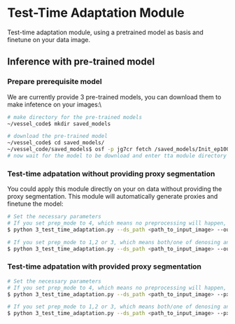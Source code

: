 # **Test-Time Adaptation Module**
Test-time adaptation module, using a pretrained model as basis and finetune on your data image. 
## **Inference with pre-trained model**
### **Prepare prerequisite model**
We are currently provide 3 pre-trained models, you can download them to make infetence on your images:\

```bash
# make directory for the pre-trained models
~/vessel_code$ mkdir saved_models

# download the pre-trained model
~/vessel_code$ cd saved_models/
~/vessel_code/saved_models$ osf -p jg7cr fetch /saved_models/Init_ep1000_lr1e3_tver
# now wait for the model to be download and enter tta module directory
```

### **Test-time adpatation without providing proxy segmentation**
You could apply this module directly on your on data without providing the proxy segmentation. This module will automatically generate proxies and finetune the model:
```bash
# Set the necessary parameters
# If you set prep_mode to 4, which means no preprocessing will happen, then you don't have to set a path to store the preprocessed images
$ python 3_test_time_adaptation.py --ds_path <path_to_input_image> --out_path <path_to_output_image> --pretrained <path_to_pretrained_model + model_name> --prep_mode 4 --ep 5000 --lr 1e-3 

# If you set prep_mode to 1,2 or 3, which means both/one of denosing and N4 bias field correction will happen, then you have to set a path to store the preprocessed images
$ python 3_test_time_adaptation.py --ds_path <path_to_input_image> --out_path <path_to_output_image> --ps_path <path_to_preprocessed_image> --pretrained <path_to_pretrained_model + model_name> --prep_mode 4 --ep 5000 --lr 1e-3 

```
### **Test-time adpatation with provided proxy segmentation**
```bash
# Set the necessary parameters
# If you set prep_mode to 4, which means no preprocessing will happen, then you don't have to set a path to store the preprocessed images
$ python 3_test_time_adaptation.py --ds_path <path_to_input_image> --px_path <path_to_proxy_segmentation> --out_path <path_to_output_image> --pretrained <path_to_pretrained_model + model_name> --prep_mode 4 --ep 5000 --lr 1e-3 

# If you set prep_mode to 1,2 or 3, which means both/one of denosing and N4 bias field correction will happen, then you have to set a path to store the preprocessed images
$ python 3_test_time_adaptation.py --ds_path <path_to_input_image> --px_path <path_to_proxy_segmentation> --out_path <path_to_output_image> --ps_path <path_to_preprocessed_image> --pretrained <path_to_pretrained_model + model_name> --prep_mode 4 --ep 5000 --lr 1e-3 

```
